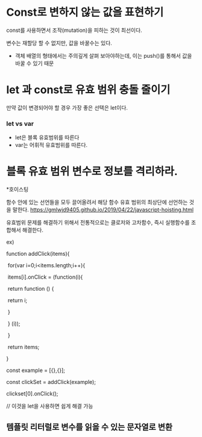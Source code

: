 # Const로 변하지 않는 값을 표현하기

const를 사용하면서 조작(mutation)을 피하는 것이 최선이다.

변수는 재할당 할 수 없지만, 값을 바꿀수는 있다.

* 객체 배열의 형태에서는 주의깊게 살펴 보아야하는데, 이는 push()를 통해서 값을 바꿀 수 있기 때문



# let 과 const로 유효 범위 충돌 줄이기

만약 값이 변경되어야 할 경우 가장 좋은 선택은 let이다.

### let vs var

* let은 블록 유효범위를 따른다
* var는 어휘적 유효범위를 따른다.



# 블록 유효 범위 변수로 정보를 격리하라.

*호이스팅

함수 안에 있는 선언들을 모두 끌어올려서 해당 함수 유효 범위의 최상단에 선언하는 것을 말한다.
https://gmlwjd9405.github.io/2019/04/22/javascript-hoisting.html

유효범위 문제를 해결하기 위해서 전통적으로는 클로저와 고차함수, 즉시 실행함수를 조합해서 해결한다.

ex)

function addClick(items){

​	for(var i=0;i<items.length;i++){

​		items[i].onClick = (function(i){

​			return function () {

​				return i;

​			}

​		}	(i));

​	}

​	return items;

}

const example = [{},{}];

const clickSet = addClick(example);

clickset[0].onClick();

// 이것을 let을 사용하면 쉽게 해결 가능



## 템플릿 리터럴로 변수를 읽을 수 있는 문자열로 변환

